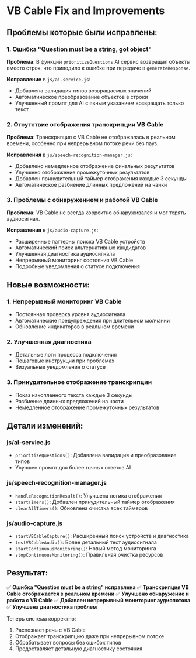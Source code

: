 # VB Cable Fix and Improvements

## Проблемы которые были исправлены:

### 1. Ошибка "Question must be a string, got object"

**Проблема**: В функции `prioritizeQuestions` AI сервис возвращал объекты вместо строк, что приводило к ошибке при передаче в `generateResponse`.

**Исправление** в `js/ai-service.js`:
- Добавлена валидация типов возвращаемых значений
- Автоматическое преобразование объектов в строки
- Улучшенный промпт для AI с явным указанием возвращать только текст

### 2. Отсутствие отображения транскрипции VB Cable

**Проблема**: Транскрипция с VB Cable не отображалась в реальном времени, особенно при непрерывном потоке речи без пауз.

**Исправления** в `js/speech-recognition-manager.js`:
- Добавлено немедленное отображение финальных результатов
- Улучшено отображение промежуточных результатов
- Добавлен принудительный таймер отображения каждые 3 секунды
- Автоматическое разбиение длинных предложений на чанки

### 3. Проблемы с обнаружением и работой VB Cable

**Проблема**: VB Cable не всегда корректно обнаруживался и мог терять аудиосигнал.

**Исправления** в `js/audio-capture.js`:
- Расширенные паттерны поиска VB Cable устройств
- Автоматический поиск альтернативных кандидатов
- Улучшенная диагностика аудиосигнала
- Непрерывный мониторинг состояния VB Cable
- Подробные уведомления о статусе подключения

## Новые возможности:

### 1. Непрерывный мониторинг VB Cable
- Постоянная проверка уровня аудиосигнала
- Автоматические предупреждения при длительном молчании
- Обновление индикаторов в реальном времени

### 2. Улучшенная диагностика
- Детальные логи процесса подключения
- Пошаговые инструкции при проблемах
- Визуальные уведомления о статусе

### 3. Принудительное отображение транскрипции
- Показ накопленного текста каждые 3 секунды
- Разбиение длинных предложений на части
- Немедленное отображение промежуточных результатов

## Детали изменений:

### js/ai-service.js
- `prioritizeQuestions()`: Добавлена валидация и преобразование типов
- Улучшен промпт для более точных ответов AI

### js/speech-recognition-manager.js
- `handleRecognitionResult()`: Улучшена логика отображения
- `startTimers()`: Добавлен принудительный таймер отображения
- `clearAllTimers()`: Обновлена очистка всех таймеров

### js/audio-capture.js
- `startVBCableCapture()`: Расширенный поиск устройств и диагностика
- `testVBCableAudio()`: Более детальный тест аудиосигнала
- `startContinuousMonitoring()`: Новый метод мониторинга
- `stopContinuousMonitoring()`: Правильная очистка ресурсов

## Результат:

✅ **Ошибка "Question must be a string" исправлена**
✅ **Транскрипция VB Cable отображается в реальном времени**
✅ **Улучшено обнаружение и работа с VB Cable**
✅ **Добавлен непрерывный мониторинг аудиопотока**
✅ **Улучшена диагностика проблем**

Теперь система корректно:
1. Распознает речь с VB Cable
2. Отображает транскрипцию даже при непрерывном потоке
3. Обрабатывает вопросы без ошибок типов
4. Предоставляет детальную диагностику состояния